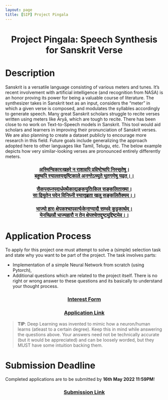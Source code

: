 ```yaml
---
layout: page
title: [SIP] Project Pingala
---
```


<h1>
    <center>Project Pingala: Speech Synthesis for Sanskrit Verse</center>
</h1>

# Description

Sanskrit is a versatile language consisting of various meters and tunes. It’s recent involvement with artificial intelligence (and recognition from NASA) is an honor proving its power for being a valuable course of literature. The synthesizer takes in Sanskrit text as an input, considers the “meter” in which a given verse is composed, and modulates the syllables accordingly to generate speech.
Many great Sanskrit scholars struggle to recite verses written using meters like Āryā, which are tough to recite. There has been close to no work on Text-to-Speech models in Sanskrit. This tool would aid scholars and learners in improving their pronunciation of Sanskrit verses. We are also planning to create a dataset publicly to encourage more research in this field. Future goals include generalizing the approach adopted here to other languages like Tamil, Telugu, etc. 
The below example depicts how very similar-looking verses are pronounced entirely differently meters.

<h3>
    <center><a href="https://drive.google.com/file/d/1yuOQk7EEY0mbvgE76rxaKsi6D0SDV0gw/view?usp=drivesdk">
    अस्मिन्विकारःखहरे न राशावपि प्रविष्टेष्वपि निस्सृतेषु। <br>
    बहुष्वपि स्याल्लयसृष्टिकाले अनन्तेऽच्युते भूतगणेषु यद्वत्।।
    </a></center>
</h3>

<h3>
    <center><a href="https://drive.google.com/file/d/1z-Jw7Yg3jJisz-cerpBfUCMxDSdlPjV4/view?usp=sharing">
    सैकपदघ्नपदार्धमथैकाद्यङ्कयुतिःकिल सङ्कलिताख्या। <br>
    सा द्वियुतेन पदेन विनिघ्नी स्यात्तृहृता खलु सङ्कलितैक्यम्।।
    </a></center>
</h3>

<h3>
    <center><a href="https://drive.google.com/file/d/1yn7jj-A9HFrRJE-6nNsDGjK2PsRIHOHl/view?usp=sharing">
    भाज्यो हारः क्षेपकश्चापवर्त्यःकेनाप्यादौ सम्भवे कुट्टकार्थम्। <br>
    येनच्छिन्नौ भाज्यहारौ न तेन क्षेपश्चेत्तद्दुष्टमुद्दिष्टमेव।।
    </a></center>
</h3>

# Application Process

To apply for this project one must attempt to solve a (simple) selection task and state why you want to be part of the project. The task involves parts: 
- Implementation of a simple Neural Network from scratch (using Pytorch),
- Additional questions which are related to the project itself. There is no right or wrong answer to these questions and its basically to understand your thought process.

<h3>
    <center><a href="https://docs.google.com/forms/d/e/1FAIpQLScG9TfAb8HqwiD2QWCrCt8ow29TwXuZsUVh1Oxx_GnHeXw5ww/viewform?usp=sf_link">Interest Form</a></center>
</h3>

<h3>
    <center><a href="https://drive.google.com/drive/u/1/folders/1vxmKsQDY4IL_HQnk3VrYZ18xJK5hI3lL#heading=h.59nal09o3hw3">Application Link</a></center>
</h3>

> **TIP**: Deep Learning was invented to mimic how a neuron/human learns (atleast to a certain degree). Keep this in mind while answering the questions above. Your answers need not be technically accurate (but it would be appreciated) and can be loosely worded, but they MUST have some intuition backing them.

# Submission Deadline

Completed applications are to be submitted by **16th May 2022 11:59PM**!

<h3>
    <center><a href="https://forms.gle/MxdeKKPYW37Wa1Ls5">Submission Link</a></center>
</h3>

<div class="container">
    <div class="countdown-styled" data-date="May 16, 2022 23:59:59"></div>
</div>
